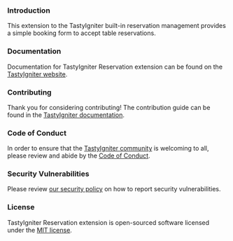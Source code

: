 ### Introduction

This extension to the TastyIgniter built-in reservation management provides a simple booking form to accept table
reservations.

### Documentation

Documentation for TastyIgniter Reservation extension can be found on
the [TastyIgniter website](https://tastyigniter.com/docs/extensions/reservation).

### Contributing

Thank you for considering contributing! The contribution guide can be found in
the [TastyIgniter documentation](https://tastyigniter.com/docs/contribution-guide).

### Code of Conduct

In order to ensure that the [TastyIgniter community](https://forum.tastyigniter.com) is welcoming to all, please review
and abide by the [Code of Conduct](https://tastyigniter.com/docs/code-of-conduct).

### Security Vulnerabilities

Please review [our security policy](https://github.com/tastyigniter/ti-ext-reservation/security/policy) on how to report
security vulnerabilities.

### License

TastyIgniter Reservation extension is open-sourced software licensed under
the [MIT license](https://github.com/tastyigniter/ti-ext-reservation/LICENSE.md).
